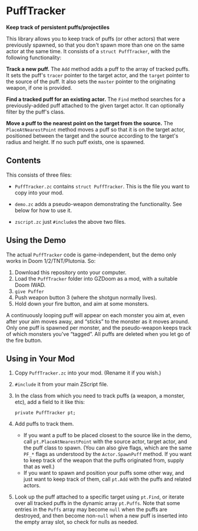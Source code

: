 # PuffTracker
**Keep track of persistent puffs/projectiles**

This library allows you to keep track of puffs (or other actors) that were previously spawned, so that you don't spawn more than one on the same actor at the same time. It consists of a `struct PuffTracker`, with the following functionality:

**Track a new puff.** The `Add` method adds a puff to the array of tracked puffs. It sets the puff's `tracer` pointer to the target actor, and the `target` pointer to the source of the puff. It also sets the `master` pointer to the originating weapon, if one is provided.

**Find a tracked puff for an existing actor.** The `Find` method searches for a previously-added puff attached to the given target actor. It can optionally filter by the puff's class.

**Move a puff to the nearest point on the target from the source.** The `PlaceAtNearestPoint` method moves a puff so that it is on the target actor, positioned between the target and the source according to the target's radius and height. If no such puff exists, one is spawned.

## Contents

This consists of three files:

* `PuffTracker.zc` contains `struct PuffTracker`. This is the file you want to copy into your mod.

* `demo.zc` adds a pseudo-weapon demonstrating the functionality. See below for how to use it.

* `zscript.zc` just `#include`s the above two files.

## Using the Demo

The actual `PuffTracker` code is game-independent, but the demo only works in Doom 1/2/TNT/Plutonia. So:

1. Download this repository onto your computer.
2. Load the `PuffTracker` folder into GZDoom as a mod, with a suitable Doom IWAD.
3. `give Puffer`
4. Push weapon button 3 (where the shotgun normally lives).
5. Hold down your fire button, and aim at some monsters.

A continuously looping puff will appear on each monster you aim at, even after your aim moves away, and “sticks” to the monster as it moves around. Only one puff is spawned per monster, and the pseudo-weapon keeps track of which monsters you've “tagged”. All puffs are deleted when you let go of the fire button.

## Using in Your Mod

1. Copy `PuffTracker.zc` into your mod. (Rename it if you wish.)
2. `#include` it from your main ZScript file.
3. In the class from which you need to track puffs (a weapon, a monster, etc), add a field to it like this:

	```
	private PuffTracker pt;
	```

4. Add puffs to track them.
	* If you want a puff to be placed closest to the source like in the demo, call `pt.PlaceAtNearestPoint` with the source actor, target actor, and the puff class to spawn. (You can also give flags, which are the same `PF_*` flags as understood by the `Actor.SpawnPuff` method. If you want to keep track of the weapon that the puffs originated from, supply that as well.)
	* If you want to spawn and position your puffs some other way, and just want to keep track of them, call `pt.Add` with the puffs and related actors.
5. Look up the puff attached to a specific target using `pt.Find`, or iterate over all tracked puffs in the dynamic array `pt.Puffs`. Note that some entries in the `Puffs` array may become `null` when the puffs are destroyed, and then become non-`null` when a new puff is inserted into the empty array slot, so check for nulls as needed.
